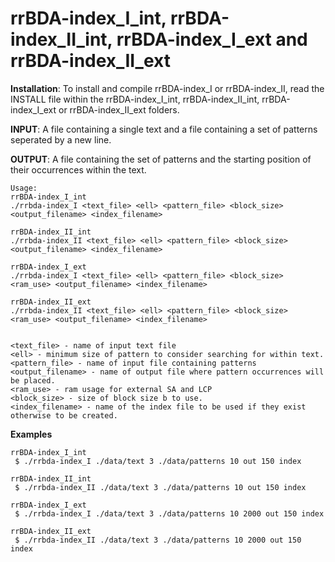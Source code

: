 rrBDA-index_I_int, rrBDA-index_II_int, rrBDA-index_I_ext and rrBDA-index_II_ext
===

<b>Installation</b>: To install and compile rrBDA-index_I or rrBDA-index_II, read the INSTALL file within the rrBDA-index_I_int, rrBDA-index_II_int, rrBDA-index_I_ext or rrBDA-index_II_ext folders.

<b>INPUT</b>: A file containing a single text and a file containing a set of patterns seperated by a new line.

<b>OUTPUT</b>: A file containing the set of patterns and the starting position of their occurrences within the text.


```
Usage: 
rrBDA-index_I_int
./rrbda-index_I <text_file> <ell> <pattern_file> <block_size> <output_filename> <index_filename>

rrBDA-index_II_int
./rrbda-index_II <text_file> <ell> <pattern_file> <block_size> <output_filename> <index_filename>

rrBDA-index_I_ext
./rrbda-index_I <text_file> <ell> <pattern_file> <block_size> <ram_use> <output_filename> <index_filename>

rrBDA-index_II_ext
./rrbda-index_II <text_file> <ell> <pattern_file> <block_size> <ram_use> <output_filename> <index_filename>


<text_file> - name of input text file
<ell> - minimum size of pattern to consider searching for within text. 
<pattern_file> - name of input file containing patterns
<output_filename> - name of output file where pattern occurrences will be placed.
<ram_use> - ram usage for external SA and LCP
<block_size> - size of block size b to use.
<index_filename> - name of the index file to be used if they exist otherwise to be created.
```

<b>Examples</b>
```
rrBDA-index_I_int
 $ ./rrbda-index_I ./data/text 3 ./data/patterns 10 out 150 index

rrBDA-index_II_int
 $ ./rrbda-index_II ./data/text 3 ./data/patterns 10 out 150 index
 
rrBDA-index_I_ext
 $ ./rrbda-index_I ./data/text 3 ./data/patterns 10 2000 out 150 index

rrBDA-index_II_ext
 $ ./rrbda-index_II ./data/text 3 ./data/patterns 10 2000 out 150 index
```
